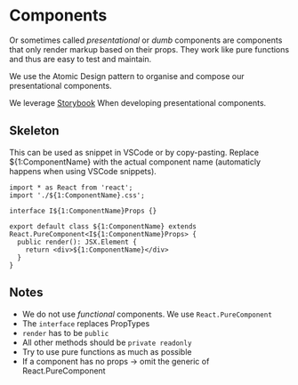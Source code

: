 # Components

Or sometimes called _presentational_ or _dumb_ components are components that only render markup based on their props.
They work like pure functions and thus are easy to test and maintain.

We use the Atomic Design pattern to organise and compose our presentational components.

We leverage [Storybook](../../ADD_STORYBOOK.md) When developing presentational components.

## Skeleton
This can be used as snippet in VSCode or by copy-pasting. Replace ${1:ComponentName} with the actual component name (automaticly happens when using VSCode snippets).

```tsx
import * as React from 'react';
import './${1:ComponentName}.css';

interface I${1:ComponentName}Props {}

export default class ${1:ComponentName} extends React.PureComponent<I${1:ComponentName}Props> {
  public render(): JSX.Element {
    return <div>${1:ComponentName}</div>
  }
}
```

## Notes

* We do not use _functional_ components. We use `React.PureComponent`
* The `interface` replaces PropTypes
* `render` has to be `public`
* All other methods should be `private readonly`
* Try to use pure functions as much as possible
* If a component has no props -> omit the generic of React.PureComponent
